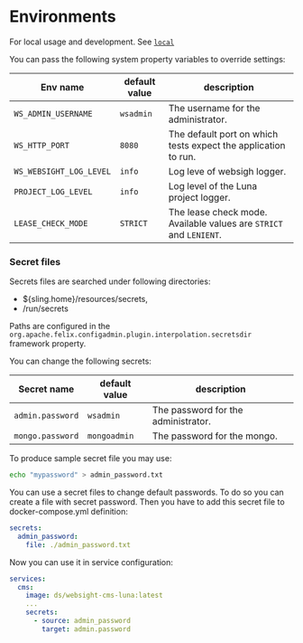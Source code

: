 # Environments

For local usage and development.
See [`local`](./local)


You can pass the following system property variables to override settings:

| Env name                 | default value  | description                                                         |
|--------------------------|----------------|---------------------------------------------------------------------|
| `WS_ADMIN_USERNAME`      | `wsadmin`      | The username for the administrator.                                 |
| `WS_HTTP_PORT`           | `8080`         | The default port on which tests expect the application to run.      |
| `WS_WEBSIGHT_LOG_LEVEL`  | `info`         | Log leve of websigh logger.                                         |
| `PROJECT_LOG_LEVEL`      | `info`         | Log level of the Luna project logger.                               |
| `LEASE_CHECK_MODE`       | `STRICT`       | The lease check mode. Available values are `STRICT` and `LENIENT`.  |

### Secret files
Secrets files are searched under following directories:

- ${sling.home}/resources/secrets,
- /run/secrets

Paths are configured in the `org.apache.felix.configadmin.plugin.interpolation.secretsdir` framework property.

You can change the following secrets:

| Secret name      | default value | description                         |
|------------------|---------------|-------------------------------------|
| `admin.password` | `wsadmin`     | The password for the administrator. |
| `mongo.password` | `mongoadmin`  | The password for the mongo.         |

To produce sample secret file you may use:

```bash
echo "mypassword" > admin_password.txt
```

You can use a secret files to change default passwords. 
To do so you can create a file with secret password. 
Then you have to add this secret file to docker-compose.yml definition:

```yaml
secrets:
  admin_password:
    file: ./admin_password.txt
```

Now you can use it in service configuration:
```yaml
services:
  cms:
    image: ds/websight-cms-luna:latest
    ...
    secrets:
      - source: admin_password
        target: admin.password
```




